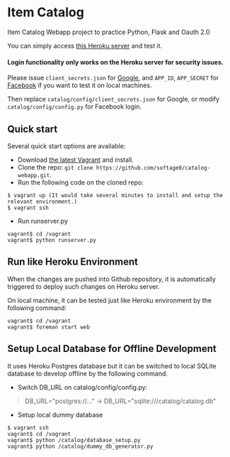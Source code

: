 # Item Catalog

Item Catalog Webapp project to practice Python, Flask and Oauth 2.0

You can simply access [this Heroku server](https://cryptic-wave-60279.herokuapp.com/) and test it.

#### Login functionality only works on the Heroku server for security issues.

Please issue `client_secrets.json` for [Google](https://console.developers.google.com), and `APP_ID`, `APP_SECRET` for [Facebook](https://developers.facebook.com) if you want to test it on local machines.

Then replace `catalog/config/client_secrets.json` for Google, or modify `catalog/config/config.py` for Facebook login.


## Quick start

Several quick start options are available:

* Download [the latest Vagrant](https://www.vagrantup.com/downloads.html) and install.
* Clone the repo: `git clone https://github.com/softage0/catalog-webapp.git`.
* Run the following code on the cloned repo:
```
$ vagrant up (It would take several minutes to install and setup the relevant environment.)
$ vagrant ssh
```
* Run runserver.py
```
vagrant$ cd /vagrant
vagrant$ python runserver.py
```


## Run like Heroku Environment

When the changes are pushed into Github repository, it is automatically triggered to deploy such changes on Heroku server. 

On local machine, it can be tested just like Heroku environment by the following command:

```
vagrant$ cd /vagrant
vagrant$ foreman start web
```


## Setup Local Database for Offline Development

It uses Heroku Postgres database but it can be switched to local SQLite database to develop offline by the following command.

* Switch DB_URL on catalog/config/config.py:
> DB_URL="postgres://..." -> DB_URL="sqlite:///catalog/catalog.db" 

* Setup local dummy database
```
$ vagrant ssh
vagrant$ cd /vagrant
vagrant$ python /catalog/database_setup.py
vagrant$ python /catalog/dummy_db_generator.py
```
